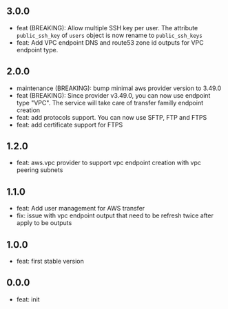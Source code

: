 ## 3.0.0

* feat (BREAKING): Allow multiple SSH key per user. The attribute `public_ssh_key` of `users` object is now rename to `public_ssh_keys`
* feat: Add VPC endpoint DNS and route53 zone id outputs for VPC endpoint type.

## 2.0.0

* maintenance (BREAKING): bump minimal aws provider version to 3.49.0
* feat (BREAKING): Since provider v3.49.0, you can now use endpoint type "VPC". The service will take care of transfer familly endpoint creation
* feat: add protocols support. You can now use SFTP, FTP and FTPS
* feat: add certificate support for FTPS

## 1.2.0

* feat: aws.vpc provider to support vpc endpoint creation with vpc peering subnets

## 1.1.0

* feat: Add user management for AWS transfer
* fix: issue with vpc endpoint output that need to be refresh twice after apply to be outputs

## 1.0.0

* feat: first stable version

## 0.0.0

* feat: init
